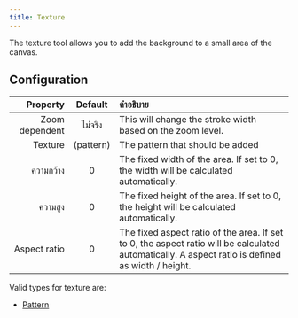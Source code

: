 ```yaml
---
title: Texture
---
```


The texture tool allows you to add the background to a small area of the canvas.

## Configuration

|       Property |            Default           | คำอธิบาย                                                                                                                                                                                         |
| -------------: | :--------------------------: | :----------------------------------------------------------------------------------------------------------------------------------------------------------------------------------------------- |
| Zoom dependent |            ไม่จริง           | This will change the stroke width based on the zoom level.                                                                                                                       |
|        Texture | (pattern) | The pattern that should be added                                                                                                                                                                 |
|      ความกว้าง |               0              | The fixed width of the area. If set to 0, the width will be calculated automatically.                                                                            |
|        ความสูง |               0              | The fixed height of the area. If set to 0, the height will be calculated automatically.                                                                          |
|   Aspect ratio |               0              | The fixed aspect ratio of the area. If set to 0, the aspect ratio will be calculated automatically. A aspect ratio is defined as width / height. |

Valid types for texture are:

- [Pattern](../background#pattern)
